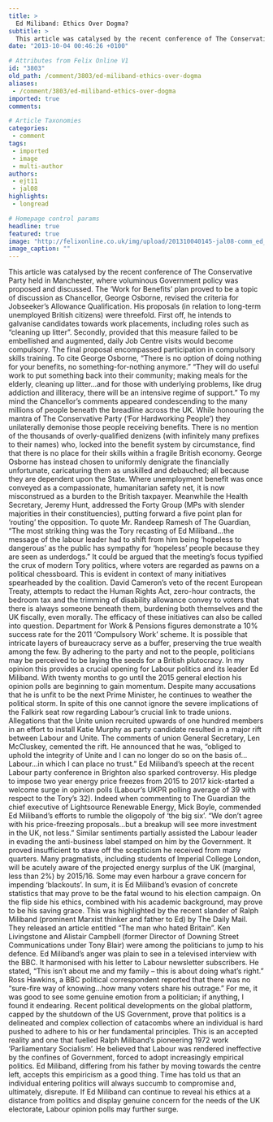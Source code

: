```yaml
---
title: >
  Ed Miliband: Ethics Over Dogma?
subtitle: >
  This article was catalysed by the recent conference of The Conservative Party held in Manchester, where voluminous Government policy was proposed and discussed.
date: "2013-10-04 00:46:26 +0100"

# Attributes from Felix Online V1
id: "3803"
old_path: /comment/3803/ed-miliband-ethics-over-dogma
aliases:
 - /comment/3803/ed-miliband-ethics-over-dogma
imported: true
comments:

# Article Taxonomies
categories:
 - comment
tags:
 - imported
 - image
 - multi-author
authors:
 - ejt11
 - jal08
highlights:
 - longread

# Homepage control params
headline: true
featured: true
image: "http://felixonline.co.uk/img/upload/201310040145-jal08-comm_ed_milli-copy.jpg"
image_caption: ""
---
```


This article was catalysed by the recent conference of The Conservative Party held in Manchester, where voluminous Government policy was proposed and discussed. The ‘Work for Benefits’ plan proved to be a topic of discussion as Chancellor, George Osborne, revised the criteria for Jobseeker’s Allowance Qualification.
 His proposals (in relation to long-term unemployed British citizens) were threefold. First off, he intends to galvanise candidates towards work placements, including roles such as “cleaning up litter”. Secondly, provided that this measure failed to be embellished and augmented, daily Job Centre visits would become compulsory. The final proposal encompassed participation in compulsory skills training. To cite George Osborne,
 “There is no option of doing nothing for your benefits, no something-for-nothing anymore.”
 “They will do useful work to put something back into their community; making meals for the elderly, cleaning up litter…and for those with underlying problems, like drug addiction and illiteracy, there will be an intensive regime of support.”
 To my mind the Chancellor’s comments appeared condescending to the many millions of people beneath the breadline across the UK. While honouring the mantra of The Conservative Party (‘For Hardworking People’) they unilaterally demonise those people receiving benefits. There is no mention of the thousands of overly-qualified denizens (with infinitely many prefixes to their names) who, locked into the benefit system by circumstance, find that there is no place for their skills within a fragile British economy. George Osborne has instead chosen to uniformly denigrate the financially unfortunate, caricaturing them as unskilled and debauched; all because they are dependent upon the State.
 Where unemployment benefit was once conveyed as a compassionate, humanitarian safety net, it is now misconstrued as a burden to the British taxpayer.
 Meanwhile the Health Secretary, Jeremy Hunt, addressed the Forty Group (MPs with slender majorities in their constituencies), putting forward a five point plan for ‘routing’ the opposition. To quote Mr. Randeep Ramesh of The Guardian,
 “The most striking thing was the Tory recasting of Ed Miliband…the message of the labour leader had to shift from him being ‘hopeless to dangerous’ as the public has sympathy for ‘hopeless’ people because they are seen as underdogs.”
 It could be argued that the meeting’s focus typified the crux of modern Tory politics, where voters are regarded as pawns on a political chessboard. This is evident in context of many initiatives spearheaded by the coalition. David Cameron’s veto of the recent European Treaty, attempts to redact the Human Rights Act, zero-hour contracts, the bedroom tax and the trimming of disability allowance convey to voters that there is always someone beneath them, burdening both themselves and the UK fiscally, even morally.
 The efficacy of these initiatives can also be called into question. Department for Work & Pensions figures demonstrate a 10% success rate for the 2011 ‘Compulsory Work’ scheme. It is possible that intricate layers of bureaucracy serve as a buffer, preserving the true wealth among the few. By adhering to the party and not to the people, politicians may be perceived to be laying the seeds for a British plutocracy.
 In my opinion this provides a crucial opening for Labour politics and its leader Ed Miliband. With twenty months to go until the 2015 general election his opinion polls are beginning to gain momentum. Despite many accusations that he is unfit to be the next Prime Minister, he continues to weather the political storm.
 In spite of this one cannot ignore the severe implications of the Falkirk seat row regarding Labour’s crucial link to trade unions. Allegations that the Unite union recruited upwards of one hundred members in an effort to install Katie Murphy as party candidate resulted in a major rift between Labour and Unite. The comments of union General Secretary, Len McCluskey, cemented the rift. He announced that he was, “obliged to uphold the integrity of Unite and I can no longer do so on the basis of…Labour…in which I can place no trust.”
 Ed Miliband’s speech at the recent Labour party conference in Brighton also sparked controversy. His pledge to impose two year energy price freezes from 2015 to 2017 kick-started a welcome surge in opinion polls (Labour’s UKPR polling average of 39 with respect to the Tory’s 32). Indeed when commenting to The Guardian the chief executive of Lightsource Renewable Energy, Mick Boyle, commended Ed Miliband’s efforts to rumble the oligopoly of ‘the big six’.
 “We don’t agree with his price-freezing proposals…but a breakup will see more investment in the UK, not less.” Similar sentiments partially assisted the Labour leader in evading the anti-business label stamped on him by the Government. It proved insufficient to stave off the scepticism he received from many quarters. Many pragmatists, including students of Imperial College London, will be acutely aware of the projected energy surplus of the UK (marginal, less than 2%) by 2015/16. Some may even harbour a grave concern for impending ‘blackouts’.
 In sum, it is Ed Miliband’s evasion of concrete statistics that may prove to be the fatal wound to his election campaign. On the flip side his ethics, combined with his academic background, may prove to be his saving grace. This was highlighted by the recent slander of Ralph Miliband (prominent Marxist thinker and father to Ed) by The Daily Mail. They released an article entitled “The man who hated Britain”. Ken Livingstone and Alistair Campbell (former Director of Downing Street Communications under Tony Blair) were among the politicians to jump to his defence. Ed Miliband’s anger was plain to see in a televised interview with the BBC. It harmonised with his letter to Labour newsletter subscribers. He stated,
 “This isn’t about me and my family – this is about doing what’s right.” Ross Hawkins, a BBC political correspondent reported that there was no “sure-fire way of knowing…how many voters share his outrage.”
 For me, it was good to see some genuine emotion from a politician; if anything, I found it endearing. Recent political developments on the global platform, capped by the shutdown of the US Government, prove that politics is a delineated and complex collection of catacombs where an individual is hard pushed to adhere to his or her fundamental principles. This is an accepted reality and one that fuelled Ralph Miliband’s pioneering 1972 work ‘Parliamentary Socialism’. He believed that Labour was rendered ineffective by the confines of Government, forced to adopt increasingly empirical politics.
 Ed Miliband, differing from his father by moving towards the centre left, accepts this empiricism as a good thing. Time has told us that an individual entering politics will always succumb to compromise and, ultimately, disrepute. If Ed Miliband can continue to reveal his ethics at a distance from politics and display genuine concern for the needs of the UK electorate, Labour opinion polls may further surge.

